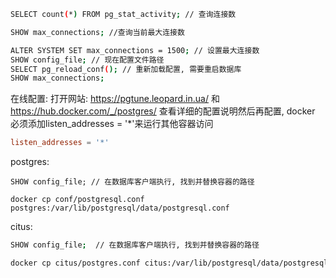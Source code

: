 ```bash
SELECT count(*) FROM pg_stat_activity; // 查询连接数

SHOW max_connections; //查询当前最大连接数

ALTER SYSTEM SET max_connections = 1500; // 设置最大连接数
SHOW config_file; // 现在配置文件路径
SELECT pg_reload_conf(); // 重新加载配置, 需要重启数据库
SHOW max_connections;
```

在线配置: 打开网站: https://pgtune.leopard.in.ua/ 和 https://hub.docker.com/_/postgres/ 查看详细的配置说明然后再配置, docker 必须添加listen_addresses = '*'来运行其他容器访问
```conf
listen_addresses = '*'
```

postgres:
```
SHOW config_file; // 在数据库客户端执行, 找到并替换容器的路径

docker cp conf/postgresql.conf postgres:/var/lib/postgresql/data/postgresql.conf
```

citus:
```bash
SHOW config_file;  // 在数据库客户端执行, 找到并替换容器的路径

docker cp citus/postgres.conf citus:/var/lib/postgresql/data/postgresql.conf
```